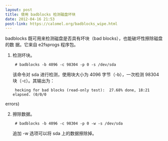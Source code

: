 ```yaml
---
layout: post
title: 使用 badblocks 检测磁盘坏块
date: 2012-04-16 21:53
post-link: https://calomel.org/badblocks_wipe.html
---
```


badblocks 既可用来检测磁盘是否具有坏块（bad blocks），也能破坏性擦除磁盘的数
据。它来自 e2fsprogs 程序包。

1. 检测坏块。

        # badblocks -b 4096 -c 98304 -p 0 -s /dev/sda

   该命令对 sda 进行检测，使用块大小为 4096 字节（-b），一次检测 98304
块（-c）。其输出为：

        hecking for bad blocks (read-only test):  27.68% done, 18:21 elapsed. (0/0/0
errors)

2. 擦除数据。

        # badblocks -b 4096 -c 98304 -p 0 -w -s /dev/sda

   追加 -w 选项可以将 sda 上的数据擦除掉。
